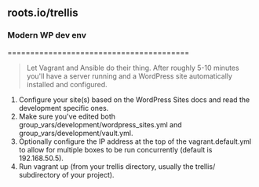 ## roots.io/trellis
### Modern WP dev env
========================================

> Let Vagrant and Ansible do their thing. 
> After roughly 5-10 minutes you'll have a server running 
> and a WordPress site automatically installed and configured.

1.  Configure your site(s) based on the WordPress Sites docs and read the development specific ones.
2.  Make sure you've edited both group_vars/development/wordpress_sites.yml and group_vars/development/vault.yml.
3.  Optionally configure the IP address at the top of the vagrant.default.yml to allow for multiple boxes to be run concurrently (default is 192.168.50.5).
4.  Run vagrant up (from your trellis directory, usually the trellis/ subdirectory of your project).

